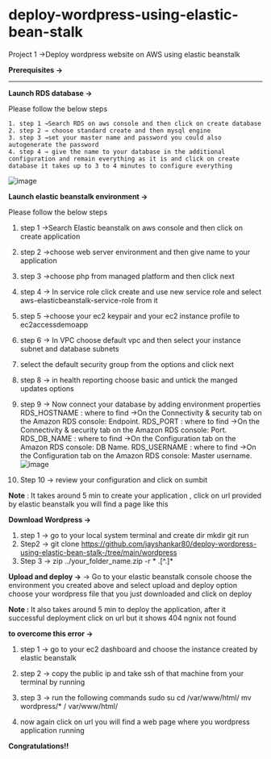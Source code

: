 # deploy-wordpress-using-elastic-bean-stalk

Project 1 →Deploy wordpress website on AWS using elastic beanstalk

**Prerequisites →**

---------
**Launch RDS database →**

 Please follow the below steps  

    1. step 1 →Search RDS on aws console and then click on create database
    2. step 2 → choose standard create and then mysql engine
    3. step 3 →set your master name and password you could also autogenerate the password
    4. step 4 → give the name to your database in the additional configuration and remain everything as it is and click on create database it takes up to 3 to 4 minutes to configure everything

![image](https://github.com/jayshankar80/deploy-wordpress-using-elastic-bean-stalk-/assets/78995149/8a5fd05a-9dd4-4a0a-bc29-bc5140369454)



**Launch elastic beanstalk environment →**

  Please follow the below steps 

  1. step 1 →Search Elastic beanstalk on aws console and then click on create application
  2. step 2 →choose web server environment and then give name to your application
  3. step 3 →choose php from managed platform and then click next
  4. step 4 → In service role click create and use new service role and select aws-elasticbeanstalk-service-role from it
  5. step 5 →choose your ec2 keypair and your ec2 instance profile to ec2accessdemoapp
  6. step 6 → In VPC choose default vpc and then select your instance subnet and database subnets
  7. select the default security group from the options and click next
  8. step 8 → in health reporting choose basic and untick the manged updates options
  9. step 9 → Now connect your database by adding environment properties
           RDS_HOSTNAME :  where to find →On the Connectivity & security tab on the Amazon RDS console: Endpoint.
           RDS_PORT : where to find →On the Connectivity & security tab on the Amazon RDS console: Port.
           RDS_DB_NAME : where to find →On the Configuration tab on the Amazon RDS console: DB Name.
           RDS_USERNAME : where to find →On the Configuration tab on the Amazon RDS console: Master username.
![image](https://github.com/jayshankar80/deploy-wordpress-using-elastic-bean-stalk-/assets/78995149/194d09ef-f36b-4823-a65f-b58a3db1e559)


  10. Step 10 → review your configuration and click on sumbit

**Note**  : It takes around 5 min to create your application , click on url provided by elastic beanstalk you will find a page like this


**Download Wordpress →**
  1. step 1 → go to your local system  terminal and create dir mkdir git run
  2. Step2 -> git clone https://github.com/jayshankar80/deploy-wordpress-using-elastic-bean-stalk-/tree/main/wordpress
  3. Step 3 -> zip ../your_folder_name.zip -r * .[^.]*

**Upload and deploy →**
 → Go to your elastic beanstalk console choose the environment you created above and select upload and deploy option choose your wordpress file that you just downloaded and click on deploy

**Note :** It also takes around 5 min to deploy the application, after it successful deployment click on url but it shows 404 ngnix not found

**to overcome this error →**

1. step 1 → go to your ec2 dashboard and choose the instance created by elastic beanstalk
2. step 2 → copy the public ip and take ssh of that machine from your terminal by running
3. step 3 → run the following commands
   sudo su
   cd /var/www/html/
   mv wordpress/* / var/www/html/

4. now again click on url you will find a web page where you wordpress application running


**Congratulations!!**
